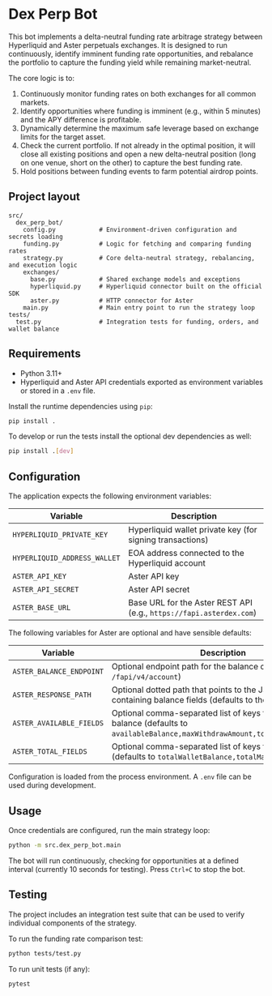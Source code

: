 # Dex Perp Bot

This bot implements a delta-neutral funding rate arbitrage strategy between Hyperliquid and Aster perpetuals exchanges. It is designed to run continuously, identify imminent funding rate opportunities, and rebalance the portfolio to capture the funding yield while remaining market-neutral.

The core logic is to:
1.  Continuously monitor funding rates on both exchanges for all common markets.
2.  Identify opportunities where funding is imminent (e.g., within 5 minutes) and the APY difference is profitable.
3.  Dynamically determine the maximum safe leverage based on exchange limits for the target asset.
4.  Check the current portfolio. If not already in the optimal position, it will close all existing positions and open a new delta-neutral position (long on one venue, short on the other) to capture the best funding rate.
5.  Hold positions between funding events to farm potential airdrop points.

## Project layout

```
src/
  dex_perp_bot/
    config.py            # Environment-driven configuration and secrets loading
    funding.py           # Logic for fetching and comparing funding rates
    strategy.py          # Core delta-neutral strategy, rebalancing, and execution logic
    exchanges/
      base.py            # Shared exchange models and exceptions
      hyperliquid.py     # Hyperliquid connector built on the official SDK
      aster.py           # HTTP connector for Aster
    main.py              # Main entry point to run the strategy loop
tests/
  test.py                # Integration tests for funding, orders, and wallet balance
```

## Requirements

* Python 3.11+
* Hyperliquid and Aster API credentials exported as environment variables or stored in a `.env` file.

Install the runtime dependencies using `pip`:

```bash
pip install .
```

To develop or run the tests install the optional dev dependencies as well:

```bash
pip install .[dev]
```

## Configuration

The application expects the following environment variables:

| Variable | Description |
|----------|-------------|
| `HYPERLIQUID_PRIVATE_KEY` | Hyperliquid wallet private key (for signing transactions) |
| `HYPERLIQUID_ADDRESS_WALLET` | EOA address connected to the Hyperliquid account |
| `ASTER_API_KEY` | Aster API key |
| `ASTER_API_SECRET` | Aster API secret |
| `ASTER_BASE_URL` | Base URL for the Aster REST API (e.g., `https://fapi.asterdex.com`) |

The following variables for Aster are optional and have sensible defaults:

| Variable | Description |
|----------|-------------|
| `ASTER_BALANCE_ENDPOINT` | Optional endpoint path for the balance query (defaults to `/fapi/v4/account`) |
| `ASTER_RESPONSE_PATH` | Optional dotted path that points to the JSON object containing balance fields (defaults to the root object) |
| `ASTER_AVAILABLE_FIELDS` | Optional comma-separated list of keys for available balance (defaults to `availableBalance,maxWithdrawAmount,totalMarginBalance`) |
| `ASTER_TOTAL_FIELDS` | Optional comma-separated list of keys for total balance (defaults to `totalWalletBalance,totalMarginBalance`) |

Configuration is loaded from the process environment. A `.env` file can be used during development.

## Usage

Once credentials are configured, run the main strategy loop:

```bash
python -m src.dex_perp_bot.main
```

The bot will run continuously, checking for opportunities at a defined interval (currently 10 seconds for testing). Press `Ctrl+C` to stop the bot.

## Testing

The project includes an integration test suite that can be used to verify individual components of the strategy.

To run the funding rate comparison test:
```bash
python tests/test.py
```

To run unit tests (if any):
```bash
pytest
```

